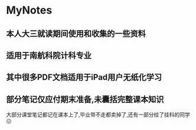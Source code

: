 # MyNotes

## 本人大三就读期间使用和收集的一些资料

## 适用于南航科院计科专业

## 其中很多PDF文档适用于iPad用户无纸化学习

## 部分笔记仅应付期末准备,未囊括完整课本知识

大部分课堂笔记都记在课本上了,毕业带不走都卖掉了,还有一部分给了挂科的同学😖
